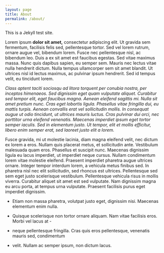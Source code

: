 ```yaml
---
layout: page
title: About
permalink: /about/
---
```


This is a Jekyll test site.

Lorem ipsum **dolor sit amet,** consectetur adipiscing elit. Ut gravida sem fermentum, facilisis felis sed, pellentesque tortor. Sed vel lorem rutrum, ornare augue vel, bibendum lorem. Fusce nec pellentesque nisl, ac bibendum leo. Duis a ex sit amet est faucibus egestas. Sed vitae maximus massa. Nunc quis dapibus sapien, eu semper sem. Mauris nec lectus vitae nulla hendrerit dictum. Nulla tempus ullamcorper sem sit amet blandit. Ut ultrices nisl id lectus maximus, ac pulvinar ipsum hendrerit. Sed id tempus velit, eu tincidunt lorem.

*Class aptent taciti sociosqu ad litora torquent per conubia nostra, per inceptos himenaeos. Sed dignissim eget quam vulputate aliquet. Curabitur sed tempor elit, eget faucibus magna. Aenean eleifend sagittis mi. Nulla sit amet pretium nunc. Cras eget lobortis ligula. Phasellus vitae fringilla dui, eu mattis turpis. Aenean convallis erat vel sollicitudin mollis. In consequat augue ut odio tincidunt, ut ultrices mauris luctus. Cras pulvinar dui orci, nec porttitor urna eleifend venenatis. Maecenas imperdiet ipsum eget tortor semper iaculis. Sed in elementum justo. Ut tempor, elit et mollis efficitur, libero enim semper erat, sed laoreet justo elit a lorem.*

Fusce gravida, mi ut molestie lacinia, diam magna eleifend velit, nec dictum ex lorem a eros. Nullam quis placerat metus, et sollicitudin ante. Vestibulum malesuada quam eros. Phasellus et suscipit nunc. Maecenas dignissim ligula eu lacus imperdiet, ut imperdiet neque cursus. Nullam condimentum lorem vitae molestie eleifend. Praesent imperdiet pharetra augue ultrices ornare. Integer tempor interdum lorem, a vehicula metus finibus sed. In pharetra nisl nec elit sollicitudin, sed rhoncus est ultrices. Pellentesque sed sem eget justo scelerisque vestibulum. Pellentesque vehicula risus in mollis viverra. Curabitur aliquet sit amet est sed vulputate. Nam dignissim magna eu arcu porta, at tempus urna vulputate. Praesent facilisis purus eget imperdiet dignissim.

- Etiam non massa pharetra, volutpat justo eget, dignissim nisi. Maecenas elementum enim nulla. 

- Quisque scelerisque non tortor ornare aliquam. Nam vitae facilisis eros. Morbi vel lacus at - 

- neque pellentesque fringilla. Cras quis eros pellentesque, venenatis mauris sed, condimentum 

- velit. Nullam ac semper ipsum, non dictum lacus.